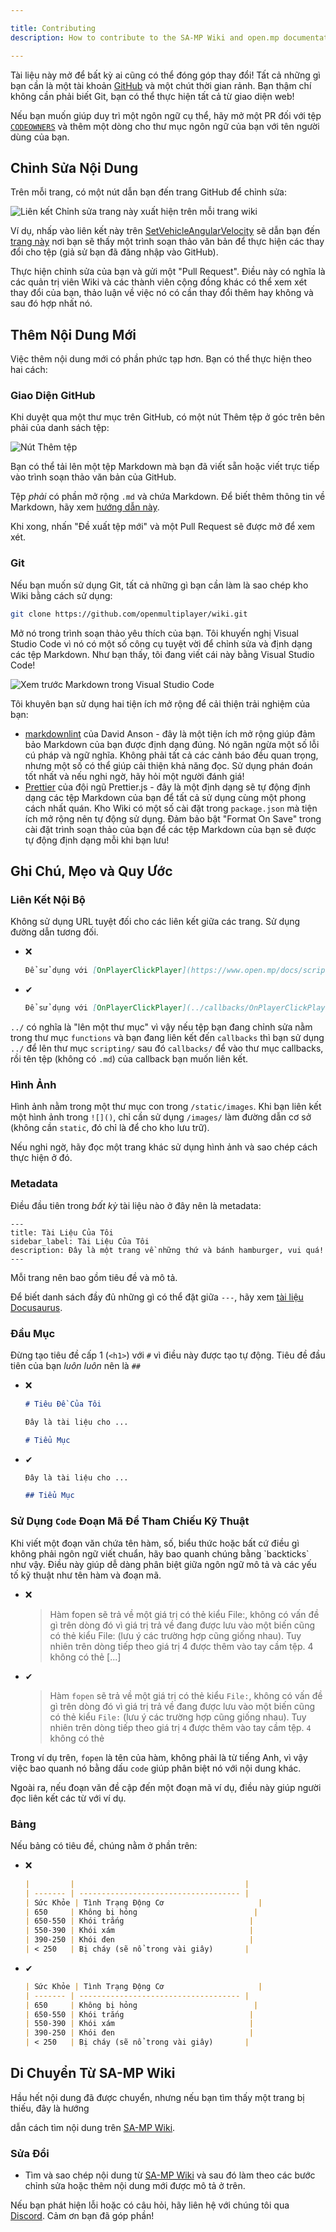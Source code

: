 ```yaml
---

title: Contributing
description: How to contribute to the SA-MP Wiki and open.mp documentation.

---
```


Tài liệu này mở để bất kỳ ai cũng có thể đóng góp thay đổi! Tất cả những gì bạn cần là một tài khoản [GitHub](https://github.com) và một chút thời gian rảnh. Bạn thậm chí không cần phải biết Git, bạn có thể thực hiện tất cả từ giao diện web!

Nếu bạn muốn giúp duy trì một ngôn ngữ cụ thể, hãy mở một PR đối với tệp [`CODEOWNERS`](https://github.com/openmultiplayer/web/blob/master/CODEOWNERS) và thêm một dòng cho thư mục ngôn ngữ của bạn với tên người dùng của bạn.

## Chỉnh Sửa Nội Dung

Trên mỗi trang, có một nút dẫn bạn đến trang GitHub để chỉnh sửa:

![Liên kết Chỉnh sửa trang này xuất hiện trên mỗi trang wiki](https://assets.open.mp/assets/images/contributing/edit-this-page.png)

Ví dụ, nhấp vào liên kết này trên [SetVehicleAngularVelocity](../scripting/functions/SetVehicleAngularVelocity) sẽ dẫn bạn đến [trang này](https://github.com/openmultiplayer/web/blob/master/docs/scripting/functions/SetVehicleAngularVelocity.md) nơi bạn sẽ thấy một trình soạn thảo văn bản để thực hiện các thay đổi cho tệp (giả sử bạn đã đăng nhập vào GitHub).

Thực hiện chỉnh sửa của bạn và gửi một "Pull Request". Điều này có nghĩa là các quản trị viên Wiki và các thành viên cộng đồng khác có thể xem xét thay đổi của bạn, thảo luận về việc nó có cần thay đổi thêm hay không và sau đó hợp nhất nó.

## Thêm Nội Dung Mới

Việc thêm nội dung mới có phần phức tạp hơn. Bạn có thể thực hiện theo hai cách:

### Giao Diện GitHub

Khi duyệt qua một thư mục trên GitHub, có một nút Thêm tệp ở góc trên bên phải của danh sách tệp:

![Nút Thêm tệp](https://assets.open.mp/assets/images/contributing/add-new-file.png)

Bạn có thể tải lên một tệp Markdown mà bạn đã viết sẵn hoặc viết trực tiếp vào trình soạn thảo văn bản của GitHub.

Tệp _phải_ có phần mở rộng `.md` và chứa Markdown. Để biết thêm thông tin về Markdown, hãy xem [hướng dẫn này](https://guides.github.com/features/mastering-markdown/).

Khi xong, nhấn "Đề xuất tệp mới" và một Pull Request sẽ được mở để xem xét.

### Git

Nếu bạn muốn sử dụng Git, tất cả những gì bạn cần làm là sao chép kho Wiki bằng cách sử dụng:

```sh
git clone https://github.com/openmultiplayer/wiki.git
```

Mở nó trong trình soạn thảo yêu thích của bạn. Tôi khuyến nghị Visual Studio Code vì nó có một số công cụ tuyệt vời để chỉnh sửa và định dạng các tệp Markdown. Như bạn thấy, tôi đang viết cái này bằng Visual Studio Code!

![Xem trước Markdown trong Visual Studio Code](https://assets.open.mp/assets/images/contributing/vscode.png)

Tôi khuyên bạn sử dụng hai tiện ích mở rộng để cải thiện trải nghiệm của bạn:

- [markdownlint](https://marketplace.visualstudio.com/items?itemName=DavidAnson.vscode-markdownlint) của David Anson - đây là một tiện ích mở rộng giúp đảm bảo Markdown của bạn được định dạng đúng. Nó ngăn ngừa một số lỗi cú pháp và ngữ nghĩa. Không phải tất cả các cảnh báo đều quan trọng, nhưng một số có thể giúp cải thiện khả năng đọc. Sử dụng phán đoán tốt nhất và nếu nghi ngờ, hãy hỏi một người đánh giá!
- [Prettier](https://marketplace.visualstudio.com/items?itemName=esbenp.prettier-vscode) của đội ngũ Prettier.js - đây là một định dạng sẽ tự động định dạng các tệp Markdown của bạn để tất cả sử dụng cùng một phong cách nhất quán. Kho Wiki có một số cài đặt trong `package.json` mà tiện ích mở rộng nên tự động sử dụng. Đảm bảo bật "Format On Save" trong cài đặt trình soạn thảo của bạn để các tệp Markdown của bạn sẽ được tự động định dạng mỗi khi bạn lưu!

## Ghi Chú, Mẹo và Quy Ước

### Liên Kết Nội Bộ

Không sử dụng URL tuyệt đối cho các liên kết giữa các trang. Sử dụng đường dẫn tương đối.

- ❌

  ```md
  Để sử dụng với [OnPlayerClickPlayer](https://www.open.mp/docs/scripting/callbacks/OnPlayerClickPlayer)
  ```

- ✔

  ```md
  Để sử dụng với [OnPlayerClickPlayer](../callbacks/OnPlayerClickPlayer)
  ```

`../` có nghĩa là "lên một thư mục" vì vậy nếu tệp bạn đang chỉnh sửa nằm trong thư mục `functions` và bạn đang liên kết đến `callbacks` thì bạn sử dụng `../` để lên thư mục `scripting/` sau đó `callbacks/` để vào thư mục callbacks, rồi tên tệp (không có `.md`) của callback bạn muốn liên kết.

### Hình Ảnh

Hình ảnh nằm trong một thư mục con trong `/static/images`. Khi bạn liên kết một hình ảnh trong `![]()`, chỉ cần sử dụng `/images/` làm đường dẫn cơ sở (không cần `static`, đó chỉ là để cho kho lưu trữ).

Nếu nghi ngờ, hãy đọc một trang khác sử dụng hình ảnh và sao chép cách thực hiện ở đó.

### Metadata

Điều đầu tiên trong _bất kỳ_ tài liệu nào ở đây nên là metadata:

```mdx
---
title: Tài Liệu Của Tôi
sidebar_label: Tài Liệu Của Tôi
description: Đây là một trang về những thứ và bánh hamburger, vui quá!
---
```

Mỗi trang nên bao gồm tiêu đề và mô tả.

Để biết danh sách đầy đủ những gì có thể đặt giữa `---`, hãy xem [tài liệu Docusaurus](https://docusaurus.io/docs/markdown-features#markdown-headers).

### Đầu Mục

Đừng tạo tiêu đề cấp 1 (`<h1>`) với `#` vì điều này được tạo tự động. Tiêu đề đầu tiên của bạn _luôn luôn_ nên là `##`

- ❌

  ```md
  # Tiêu Đề Của Tôi

  Đây là tài liệu cho ...

  # Tiểu Mục
  ```

- ✔

  ```md
  Đây là tài liệu cho ...

  ## Tiểu Mục
  ```

### Sử Dụng `Code` Đoạn Mã Để Tham Chiếu Kỹ Thuật

Khi viết một đoạn văn chứa tên hàm, số, biểu thức hoặc bất cứ điều gì không phải ngôn ngữ viết chuẩn, hãy bao quanh chúng bằng \`backticks\` như vậy. Điều này giúp dễ dàng phân biệt giữa ngôn ngữ mô tả và các yếu tố kỹ thuật như tên hàm và đoạn mã.

- ❌

  > Hàm fopen sẽ trả về một giá trị có thẻ kiểu File:, không có vấn đề gì trên dòng đó vì giá trị trả về đang được lưu vào một biến cũng có thẻ kiểu File: (lưu ý các trường hợp cũng giống nhau). Tuy nhiên trên dòng tiếp theo giá trị 4 được thêm vào tay cầm tệp. 4 không có thẻ [...]

- ✔

  > Hàm `fopen` sẽ trả về một giá trị có thẻ kiểu `File:`, không có vấn đề gì trên dòng đó vì giá trị trả về đang được lưu vào một biến cũng có thẻ kiểu `File:` (lưu ý các trường hợp cũng giống nhau). Tuy nhiên trên dòng tiếp theo giá trị `4` được thêm vào tay cầm tệp. `4` không có thẻ

Trong ví dụ trên, `fopen` là tên của hàm, không phải là từ tiếng Anh, vì vậy việc bao quanh nó bằng dấu `code` giúp phân biệt nó với nội dung khác.

Ngoài ra, nếu đoạn văn đề cập đến một đoạn mã ví dụ, điều này giúp người đọc liên kết các từ với ví dụ.

### Bảng

Nếu bảng có tiêu đề, chúng nằm ở phần trên:

- ❌

  ```md
  |         |                                      |
  | ------- | ------------------------------------ |
  | Sức Khỏe | Tình Trạng Động Cơ                     |
  | 650     | Không bị hỏng                          |
  | 650-550 | Khói trắng                            |
  | 550-390 | Khói xám                              |
  | 390-250 | Khói đen                              |
  | < 250   | Bị cháy (sẽ nổ trong vài giây)       |
  ```

- ✔

  ```md
  | Sức Khỏe | Tình Trạng Động Cơ                     |
  | ------- | ------------------------------------ |
  | 650     | Không bị hỏng                          |
  | 650-550 | Khói trắng                            |
  | 550-390 | Khói xám                              |
  | 390-250 | Khói đen                              |
  | < 250   | Bị cháy (sẽ nổ trong vài giây)       |
  ```

## Di Chuyển Từ SA-MP Wiki

Hầu hết nội dung đã được chuyển, nhưng nếu bạn tìm thấy một trang bị thiếu, đây là hướng

 dẫn cách tìm nội dung trên [SA-MP Wiki](https://sampwiki.blast.hk).

### Sửa Đổi

- Tìm và sao chép nội dung từ [SA-MP Wiki](https://sampwiki.blast.hk) và sau đó làm theo các bước chỉnh sửa hoặc thêm nội dung mới được mô tả ở trên.

Nếu bạn phát hiện lỗi hoặc có câu hỏi, hãy liên hệ với chúng tôi qua [Discord](https://discord.open.mp). Cảm ơn bạn đã góp phần!